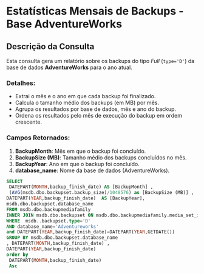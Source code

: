 # Estatísticas Mensais de Backups - Base AdventureWorks

## Descrição da Consulta

Esta consulta gera um relatório sobre os backups do tipo *Full* (`type='D'`) da base de dados **AdventureWorks** para o ano atual. 

### Detalhes:
- Extrai o mês e o ano em que cada backup foi finalizado.
- Calcula o tamanho médio dos backups (em MB) por mês.
- Agrupa os resultados por base de dados, mês e ano do backup.
- Ordena os resultados pelo mês de execução do backup em ordem crescente.

### Campos Retornados:
1. **BackupMonth**: Mês em que o backup foi concluído.
2. **BackupSize (MB)**: Tamanho médio dos backups concluídos no mês.
3. **BackupYear**: Ano em que o backup foi concluído.
4. **database_name**: Nome da base de dados (AdventureWorks).

```SQL
SELECT 
 DATEPART(MONTH,backup_finish_date) AS [BackupMonth] ,
 (AVG(msdb.dbo.backupset.backup_size)/1048576) as [BackupSize (MB)] ,
DATEPART(YEAR,backup_finish_date)  AS [BackupYear],
msdb.dbo.backupset.database_name
FROM msdb.dbo.backupmediafamily 
INNER JOIN msdb.dbo.backupset ON msdb.dbo.backupmediafamily.media_set_id = msdb.dbo.backupset.media_set_id 
WHERE  msdb..backupset.type='D' 
AND database_name='Adventureworks'
and DATEPART(YEAR,backup_finish_date)=DATEPART(YEAR,GETDATE())
GROUP BY msdb.dbo.backupset.database_name 
, DATEPART(MONTH,backup_finish_date) ,
DATEPART(YEAR,backup_finish_date) 
order by  
 DATEPART(MONTH,backup_finish_date)
 Asc
```